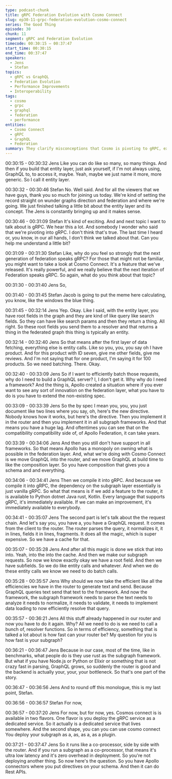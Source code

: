 ```yaml
---
type: podcast-chunk
title: gRPC Federation Evolution with Cosmo Connect
slug: ep30-11-grpc-federation-evolution-cosmo-connect
series: The Good Thing
episode: 30
chunk: 11
segment: gRPC and Federation Evolution
timecode: 00:30:15 – 00:37:47
start_time: 00:30:15
end_time: 00:37:47
speakers:
  - Jens
  - Stefan
topics:
  - gRPC vs GraphQL
  - Federation Evolution
  - Performance Improvements
  - Interoperability
tags:
  - cosmo
  - grpc
  - graphql
  - federation
  - performance
entities:
  - Cosmo Connect
  - gRPC
  - GraphQL
  - Federation
summary: They clarify misconceptions that Cosmo is pivoting to gRPC, explaining that it's an evolution: GraphQL on the frontend, gRPC on the backend, preserving interoperability while improving performance and extensibility.
---
```


00:30:15 - 00:30:32
Jens
Like you can do like so many, so many things. And then if you build that entity layer, just ask yourself, if I'm not always using, GraphQL to, to access it, maybe. Yeah, maybe we just name it more, more generic. So I call it entity layer.

00:30:32 - 00:30:46
Stefan
No. Well said. And for all the viewers that we have guys, thank you so much for joining us today. We're kind of setting the record straight on wunder graphs direction and federation and where we're going. We just finished talking a little bit about the entity layer and its concept. The Jens is constantly bringing up and it makes sense.

00:30:46 - 00:31:09
Stefan
It's kind of exciting. And and next topic I want to talk about is gRPC. We hear this a lot. And somebody I wonder who said that we're pivoting into gRPC. I don't think that's true. The last time I heard or, you know, in our all hands, I don't think we talked about that. Can you help me understand a little bit?

00:31:09 - 00:31:30
Stefan
Like, why do you feel so strongly that the next generation of federation speaks gRPC? For those that might not be familiar, you might want to take a look at Cosmo Connect. It's a feature that we've released. It's really powerful, and we really believe that the next iteration of Federation speaks gRPC. So again, what do you think about that topic?

00:31:30 - 00:31:40
Jens
So,

00:31:40 - 00:31:45
Stefan
Jacob is going to put the meme here calculating, you know, like the windows the blue thing.

00:31:45 - 00:32:14
Jens
Yep. Okay. Like I said, with the entity layer, you have root fields in the graph and they are kind of like query like search fields. So they can have like search params and then they return a thing. All right. So these root fields you send them to a resolver and that returns a thing in the federated graph this thing is typically an entity.

00:32:14 - 00:32:40
Jens
So that means after the first layer of data fetching, everything else is entity calls. Like so you, you, you say oh I have product. And for this product with ID seven, give me other fields, give me reviews. And I'm not saying that for one product, I'm saying it for 100 products. So we need batching. There. Okay.

00:32:40 - 00:33:09
Jens
So if I want to efficiently batch those requests, why do I need to build a GraphQL server? I, I don't get it. Why why do I need a framework? And the thing is, Apollo created a situation where if you ever want to see any sort of innovation on the federation layer, what you have to do is you have to extend the non-existing spec.

00:33:09 - 00:33:39
Jens
So the by spec I mean you, you, you just document like two lines where you say, oh, here's the new directive. Nobody knows how it works, but here's the directive. Then you implement it in the router and then you implement it in all subgraph frameworks. And that means you have a huge lag. And oftentimes you can see that on the compatibility compatibility side of, of Apollo Federation, it can take years.

00:33:39 - 00:34:06
Jens
And then you still don't have support in all frameworks. So that means Apollo has a monopoly on owning what is possible in the federation layer. And, what we're doing with Cosmo Connect is we move GraphQL into the router, and we move GraphQL at build time to like the composition layer. So you have composition that gives you a schema and and everything.

00:34:06 - 00:34:41
Jens
Then we compile it into gRPC. And because we compile it into gRPC, the dependency on the subgraph layer essentially is just vanilla gRPC. So what that means is if we add a feature to the router, it is available to Python dotnet Java rust, Kotlin. Every language that supports gRPC, it's immediately available. If we can make an improvement, it's immediately available to everybody.

00:34:41 - 00:35:07
Jens
The second part is let's talk about the the request chain. And let's say you, you have a, you have a GraphQL request. It comes from the client to the router. The router parses the query, it normalizes it, it in lines, fields it in lines, fragments. It does all the magic, which is super expensive. So we have a cache for that.

00:35:07 - 00:35:28
Jens
And after all this magic is done we stick that into into. Yeah, into the into the cache. And then we make our subgraph requests. So now we know exactly okay we have a root field. And then we have subfields. So we do like entity calls and whatever. And when we do these entity calls we know we need to do batch calls.

00:35:28 - 00:35:57
Jens
Why should we now take the efficient like all the efficiencies we have in the router to generate text and send. Because GraphQL queries text send that text to the framework. And now the framework, the subgraph framework needs to parse the text needs to analyze it needs to normalize, it needs to validate, it needs to implement data loading to now efficiently resolve that query.

00:35:57 - 00:36:21
Jens
All this stuff already happened in our router and now you have to do it again. Why? All we need to do is we need to call a bunch of, resolver functions. So in terms of efficiency, something that is talked a lot about is how fast can your router be? My question for you is how fast is your subgraph?

00:36:21 - 00:36:47
Jens
Because in our case, most of the time, like in benchmarks, what people do is they use rust as the subgraph framework. But what if you have Node.js or Python or Elixir or something that is not crazy fast in parsing, GraphQL grows, so suddenly the router is good and the backend is actually your, your, your bottleneck. So that's one part of the story.

00:36:47 - 00:36:56
Jens
And to round off this monologue, this is my last point, Stefan.

00:36:56 - 00:36:57
Stefan
For now,

00:36:57 - 00:37:20
Jens
For now, but for now, yes. Cosmos connect is is available in two flavors. One flavor is you deploy the gRPC service as a dedicated service. So it actually is a dedicated service that lives somewhere. And the second shape, you can you can use cosmo connect  You deploy your subgraph as a, as, as a, as a plugin.

00:37:21 - 00:37:47
Jens
So it runs like a co-processor, side by side with the router. And if you run a subgraph as a co-processor, that means it's ultra low latency and it's zero overhead in deployment. So you're not deploying another thing. So now here's the question. So you have Apollo connectors where you put directives on your schema. And then it can do Rest APIs.
